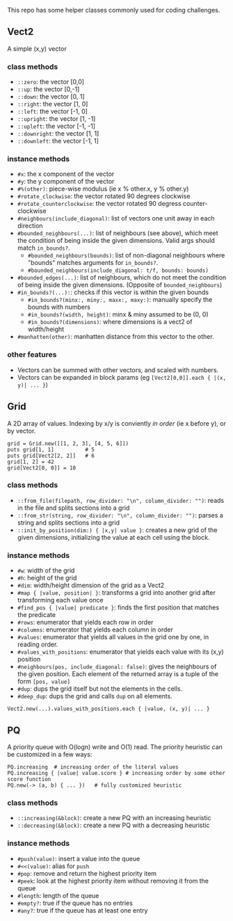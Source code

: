 This repo has some helper classes commonly used for coding challenges.

## Vect2
A simple (x,y) vector

### class methods

- `::zero`: the vector [0,0]
- `::up`: the vector [0,-1]
- `::down`: the vector [0, 1]
- `::right`: the vector [1, 0]
- `::left`: the vector [-1, 0]
- `::upright`: the vector [1, -1]
- `::upleft`: the vector [-1, -1]
- `::downright`: the vector [1, 1]
- `::downleft`: the vector [-1, 1]

### instance methods

- `#x`: the x component of the vector
- `#y`: the y component of the vector
- `#%(other)`: piece-wise modulus (ie x % other.x, y % other.y)
- `#rotate_clockwise`: the vector rotated 90 degrees clockwise
- `#rotate_counterclockwise`: the vector rotated 90 degress counter-clockwise
- `#neighbours(include_diagonal)`: list of vectors one unit away in each direction
- `#bounded_neighbours(...)`: list of neighbours (see above), which meet the condition of being inside the given dimensions. Valid args should match `in_bounds?`.
  - `#bounded_neighbours(bounds)`: list of non-diagonal neighbours where "bounds" matches arguments for `in_bounds?`.
  - `#bounded_neighbours(include_diagonal: t/f, bounds: bounds)`
- `#bounded_edges(...)`: list of neighbours, which do not meet the condition of being inside the given dimensions. (Opposite of `bounded_neighbours`)
- `#in_bounds?(...):`: checks if this vector is within the given bounds
    - `#in_bounds?(minx:, miny:, maxx:, maxy:)`: manually specify the bounds with numbers
    - `#in_bounds?(width, height)`: minx & miny assumed to be (0, 0)
    - `#in_bounds?(dimensions)`: where dimensions is a vect2 of width/height
- `#manhatten(other)`: manhatten distance from this vector to the other.

### other features

- Vectors can be summed with other vectors, and scaled with numbers.
- Vectors can be expanded in block params (eg `[Vect2[0,0]].each { |(x, y)| ... }`)

## Grid
A 2D array of values. Indexing by x/y is conviently *in order* (ie x before y), or by vector.

```
grid = Grid.new([[1, 2, 3], [4, 5, 6]])
puts grid[1, 1]          # 5
puts grid[Vect2[2, 2]]   # 6
grid[1, 2] = 42
grid[Vect2[0, 0]] = 10
```

### class methods

- `::from_file(filepath, row_divider: "\n", column_divider: "")`: reads in the file and splits sections into a grid
- `::from_str(string, row_divider: "\n", column_divider: "")`: parses a string and splits sections into a grid
- `::init_by_position(dim:) { |x,y| value }`: creates a new grid of the given dimensions, initializing the value at each cell using the block.

### instance methods

- `#w`: width of the grid
- `#h`: height of the grid
- `#dim`: width/height dimension of the grid as a Vect2
- `#map { |value, position| }`: transforms a grid into another grid after transforming each value once
- `#find_pos { |value| predicate }`: finds the first position that matches the predicate
- `#rows`: enumerator that yields each row in order
- `#columns`: enumerator that yields each column in order
- `#values`: enumerator that yields all values in the grid one by one, in reading order.
- `#values_with_positions`: enumerator that yields each value with its (x,y) position
- `#neighbours(pos, include_diagonal: false)`: gives the neighbours of the given position. Each element of the returned array is a tuple of the form `[pos, value]`
- `#dup`: dups the grid itself but not the elements in the cells.
- `#deep_dup`: dups the grid and calls `dup` on all elements.

```
Vect2.new(...).values_with_positions.each { |value, (x, y)| ... }
```

## PQ
A priority queue with O(logn) write and O(1) read.
The priority heuristic can be customized in a few ways:

```
PQ.increasing  # increasing order of the literal values
PQ.increasing { |value| value.score } # increasing order by some other score function
PQ.new(-> (a, b) { ... })   # fully customized heuristic
```

### class methods

- `::increasing(&block)`: create a new PQ with an increasing heuristic
- `::decreasing(&block)`: create a new PQ with a decreasing heuristic

### instance methods

- `#push(value)`: insert a value into the queue
- `#<<(value)`: alias for `push`
- `#pop`: remove and return the highest priority item
- `#peek`: look at the highest priority item without removing it from the queue
- `#length`: length of the queue
- `#empty?`: true if the queue has no entries
- `#any?`: true if the queue has at least one entry

